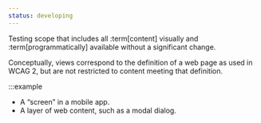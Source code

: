 ```yaml
---
status: developing
---
```


Testing scope that includes all :term[content] visually and :term[programmatically] available without a significant change.

Conceptually, views correspond to the definition of a web page as used in WCAG 2, but are not restricted to content meeting that definition.

:::example
* A “screen” in a mobile app.
* A layer of web content, such as a modal dialog.